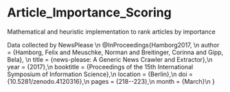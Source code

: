 # Article_Importance_Scoring
Mathematical and heuristic implementation to rank articles by importance

Data collected by NewsPlease \n
@InProceedings{Hamborg2017, \n
  author     = {Hamborg, Felix and Meuschke, Norman and Breitinger, Corinna and Gipp, Bela}, \n
  title      = {news-please: A Generic News Crawler and Extractor},\n
  year       = {2017},\n
  booktitle  = {Proceedings of the 15th International Symposium of Information Science},\n
  location   = {Berlin},\n
  doi        = {10.5281/zenodo.4120316},\n
  pages      = {218--223},\n
  month      = {March}\n
}
